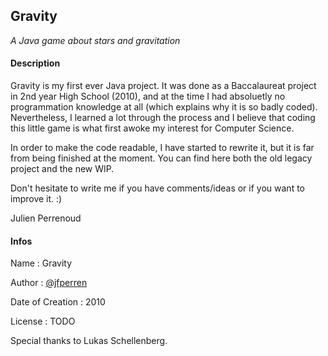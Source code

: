 ## Gravity

*A Java game about stars and gravitation*

#### Description

Gravity is my first ever Java project. It was done as a Baccalaureat project in 2nd year High School (2010), and at the time I had absoluetly no programmation knowledge at all (which explains why it is so badly coded). Nevertheless, I learned a lot through the process and I believe that coding this little game is what first awoke my interest for Computer Science.

In order to make the code readable, I have started to rewrite it, but it is far from being finished at the moment. You can find here both the old legacy project and the new WIP.

Don't hesitate to write me if you have comments/ideas or if you want to improve it. :)

Julien Perrenoud

#### Infos

Name : Gravity

Author : [@jfperren](https://github.com/jfperren)

Date of Creation : 2010

License : TODO

Special thanks to Lukas Schellenberg.

